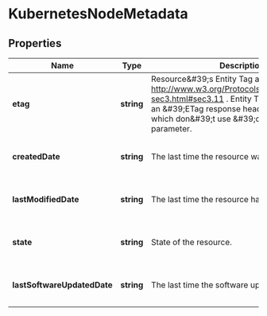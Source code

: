 # KubernetesNodeMetadata

## Properties
| Name | Type | Description | Notes |
| ------------ | ------------- | ------------- | ------------- |
| **etag** | **string** | Resource\&#39;s Entity Tag as defined in http://www.w3.org/Protocols/rfc2616/rfc2616-sec3.html#sec3.11 . Entity Tag is also added as an \&#39;ETag response header to requests which don\&#39;t use \&#39;depth\&#39; parameter.  | [optional] [readonly] [default to undefined] |
| **createdDate** | **string** | The last time the resource was created | [optional] [readonly] [default to undefined] |
| **lastModifiedDate** | **string** | The last time the resource has been modified | [optional] [readonly] [default to undefined] |
| **state** | **string** | State of the resource. | [optional] [readonly] [default to undefined] |
| **lastSoftwareUpdatedDate** | **string** | The last time the software updated on node. | [optional] [readonly] [default to undefined] |


